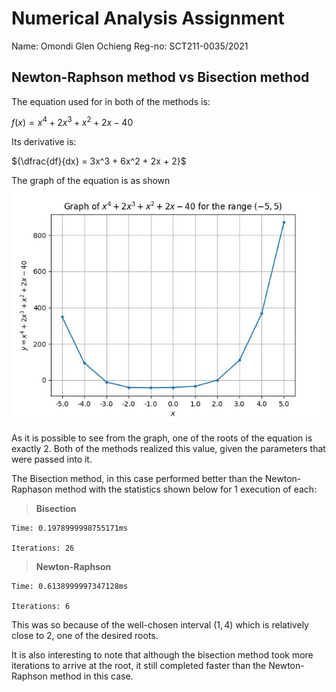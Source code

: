 # Numerical Analysis Assignment

Name: Omondi Glen Ochieng
Reg-no: SCT211-0035/2021

## Newton-Raphson method vs Bisection method

The equation used for in both of the methods is:

${f(x) = x^4+ 2x^3 + x^2 + 2x - 40}$

Its derivative is:

${\dfrac{df}{dx} = 3x^3 + 6x^2 + 2x + 2}$

The graph of the equation is as shown
![graph](graph.jpg)

As it is possible to see from the graph, one of the roots of the equation is exactly 2. Both of the methods realized this value, given the parameters that were passed into it.

The Bisection method, in this case performed better than the Newton-Raphason method with the statistics shown below for 1 execution of each:

> **Bisection**

    Time: 0.1978999998755171ms

    Iterations: 26

> **Newton-Raphson**

    Time: 0.6138999997347128ms

    Iterations: 6

This was so because of the well-chosen interval ${ (1, 4) }$ which is relatively close to 2, one of the desired roots.

It is also interesting to note that although the bisection method took more iterations to arrive at the root, it still completed faster than the Newton-Raphson method in this case.
